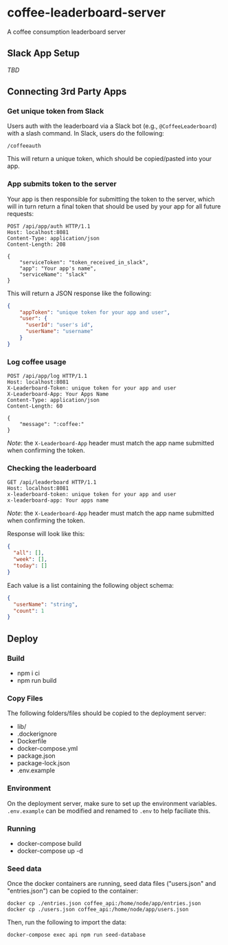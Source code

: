 # coffee-leaderboard-server
A coffee consumption leaderboard server

## Slack App Setup

_TBD_

## Connecting 3rd Party Apps

### Get unique token from Slack

Users auth with the leaderboard via a Slack bot (e.g., `@CoffeeLeaderboard`)
with a slash command. In Slack, users do the following:

```
/coffeeauth
```

This will return a unique token, which should be copied/pasted into your app.

### App submits token to the server

Your app is then responsible for submitting the token to the server, which
will in turn return a final token that should be used by your app for all
future requests:

```http request
POST /api/app/auth HTTP/1.1
Host: localhost:8081
Content-Type: application/json
Content-Length: 208

{
    "serviceToken": "token_received_in_slack",
    "app": "Your app's name",
    "serviceName": "slack"
}
```

This will return a JSON response like the following:

```json
{
    "appToken": "unique token for your app and user",
    "user": {
      "userId": "user's id",
      "userName": "username"
    }
}
```

### Log coffee usage

```http request
POST /api/app/log HTTP/1.1
Host: localhost:8081
X-Leaderboard-Token: unique token for your app and user
X-Leaderboard-App: Your Apps Name
Content-Type: application/json
Content-Length: 60

{
    "message": ":coffee:"
}
```

_Note_: the `X-Leaderboard-App` header must match the app name submitted when
confirming the token.

### Checking the leaderboard

```http request
GET /api/leaderboard HTTP/1.1
Host: localhost:8081
x-leaderboard-token: unique token for your app and user
x-leaderboard-app: Your apps name
```

_Note_: the `X-Leaderboard-App` header must match the app name submitted when
confirming the token.

Response will look like this:

```json
{
  "all": [],
  "week": [],
  "today": []
}
```

Each value is a list containing the following object schema:

```json
{
  "userName": "string",
  "count": 1
}
```


## Deploy

### Build

- npm i ci
- npm run build

### Copy Files

The following folders/files should be copied to the deployment server:

- lib/
- .dockerignore
- Dockerfile
- docker-compose.yml
- package.json
- package-lock.json
- .env.example

### Environment

On the deployment server, make sure to set up the environment variables.
`.env.example` can be modified and renamed to `.env` to help faciliate this.

### Running

- docker-compose build
- docker-compose up -d

### Seed data

Once the docker containers are running, seed data files ("users.json" and
"entries.json") can be copied to the container:

```
docker cp ./entries.json coffee_api:/home/node/app/entries.json
docker cp ./users.json coffee_api:/home/node/app/users.json
```

Then, run the following to import the data:

```
docker-compose exec api npm run seed-database
```
